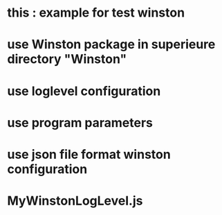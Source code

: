# this : example for test winston
#        use Winston package in superieure directory "Winston"
#        use loglevel configuration
#        use program parameters 
#        use json file format winston configuration
#        
# MyWinstonLogLevel.js